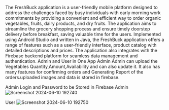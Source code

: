 The FreshBuck application is a user-friendly mobile platform designed to address the challenges faced by busy individuals with early morning work commitments by providing a convenient and efficient way to order organic vegetables, fruits, dairy products, and dry fruits. The application aims to streamline the grocery shopping process and ensure timely doorstep delivery before breakfast, saving valuable time for the users. Implemented using Android Studio and written in Java, the FreshBuck application offers a range of features such as a user-friendly interface, product catalog with detailed descriptions and prices. The application also integrates with the Firebase backend platform for seamless data management and authentication.
Admin and User in One App
Admin
Admin can upload the Vegetables Quantity,Amount,Availability and can also update it. It also has many features for confirming orders and Generating Report of the orders.uploaded images and data is stored in firebase.

Admin Login and Password to be Stored in Firebase
Admin
![Screenshot 2024-06-10 192740](https://github.com/Rohan88Dodake/freshBuck/assets/100564683/e3f190da-a6f7-4ffb-958f-7084f5b5b0f0)

User
![Screenshot 2024-06-10 192750](https://github.com/Rohan88Dodake/freshBuck/assets/100564683/58693aa7-4791-45b9-a48a-028887277863)


